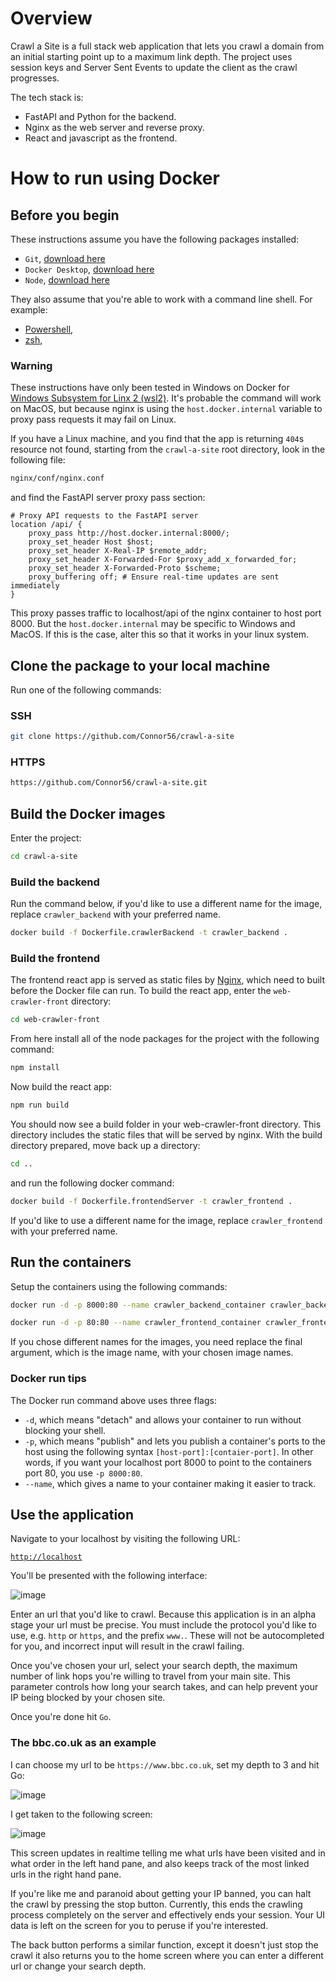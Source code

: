 # Overview

Crawl a Site is a full stack web application that lets you crawl a
domain from an initial starting point up to a maximum link depth. The
project uses session keys and Server Sent Events to update the client
as the crawl progresses.

The tech stack is:

- FastAPI and Python for the backend.
- Nginx as the web server and reverse proxy.
- React and javascript as the frontend.

# How to run using Docker

## Before you begin

These instructions assume you have the following packages installed:

- `Git`, [download here](https://git-scm.com/downloads)
- `Docker Desktop`, [download here](https://www.docker.com/products/docker-desktop/)
- `Node`, [download here](https://nodejs.org/en/download/package-manager)

They also assume that you're able to work with a command line shell.
For example:

- [Powershell](https://en.wikipedia.org/wiki/PowerShell),
- [zsh](https://en.wikipedia.org/wiki/Z_shell),

### Warning

These instructions have only been tested in Windows on Docker
for [Windows Subsystem for Linx 2 (wsl2)](https://learn.microsoft.com/en-us/windows/wsl/install).
It's probable the command will work on MacOS, but because nginx is using
the `host.docker.internal` variable to proxy pass requests it may fail on
Linux.

If you have a Linux machine, and you find that the app is returning
`404`s resource not found, starting from the `crawl-a-site` root
directory, look in the following file:

```bash
nginx/conf/nginx.conf
```

and find the FastAPI server proxy pass section:

```nginx
# Proxy API requests to the FastAPI server
location /api/ {
    proxy_pass http://host.docker.internal:8000/;
    proxy_set_header Host $host;
    proxy_set_header X-Real-IP $remote_addr;
    proxy_set_header X-Forwarded-For $proxy_add_x_forwarded_for;
    proxy_set_header X-Forwarded-Proto $scheme;
    proxy_buffering off; # Ensure real-time updates are sent immediately
}
```

This proxy passes traffic to localhost/api of the nginx container to
host port 8000. But the `host.docker.internal` may be specific to
Windows and MacOS. If this is the case, alter this so that it works
in your linux system.

## Clone the package to your local machine

Run one of the following commands:

### SSH

```bash
git clone https://github.com/Connor56/crawl-a-site
```

### HTTPS

```bash
https://github.com/Connor56/crawl-a-site.git
```

## Build the Docker images

Enter the project:

```bash
cd crawl-a-site
```

### Build the backend

Run the command below, if you'd like to use a different name for the
image, replace `crawler_backend` with your preferred name.

```bash
docker build -f Dockerfile.crawlerBackend -t crawler_backend .
```

### Build the frontend

The frontend react app is served as static files by [Nginx](https://nginx.org/en/),
which need to built before the Docker file can run. To build the
react app, enter the `web-crawler-front` directory:

```bash
cd web-crawler-front
```

From here install all of the node packages for the project with the
following command:

```bash
npm install
```

Now build the react app:

```bash
npm run build
```

You should now see a build folder in your web-crawler-front directory.
This directory includes the static files that will be served by nginx.
With the build directory prepared, move back up a directory:

```bash
cd ..
```

and run the following docker command:

```bash
docker build -f Dockerfile.frontendServer -t crawler_frontend .
```

If you'd like to use a different name for the
image, replace `crawler_frontend` with your preferred name.

## Run the containers

Setup the containers using the following commands:

```bash
docker run -d -p 8000:80 --name crawler_backend_container crawler_backend
```

```bash
docker run -d -p 80:80 --name crawler_frontend_container crawler_frontend
```

If you chose different names for the images, you need replace the
final argument, which is the image name, with your chosen image
names.

### Docker run tips

The Docker run command above uses three flags:

- `-d`, which means "detach" and allows your container to run without blocking your shell.
- `-p`, which means "publish" and lets you publish a container's ports to the host using the following syntax `[host-port]:[contaier-port]`. In other words, if you want your localhost port 8000 to point to the containers port 80, you use `-p 8000:80`.
- `--name`, which gives a name to your container making it easier to track.

## Use the application

Navigate to your localhost by visiting the following URL:

[`http://localhost`](HTTP://localhost)

You'll be presented with the following interface:

![image](https://github.com/Connor56/crawl-a-site/assets/34070858/67648142-4d6f-49a3-8cfe-1e789ac2f6d8)

Enter an url that you'd like to crawl. Because this application is in an
alpha stage your url must be precise. You must include the protocol you'd
like to use, e.g. `http` or `https`, and the prefix `www.`. These will not be
autocompleted for you, and incorrect input will result in the crawl failing.

Once you've chosen your url, select your search depth, the maximum number
of link hops you're willing to travel from your main site. This parameter
controls how long your search takes, and can help prevent your IP being blocked
by your chosen site.

Once you're done hit `Go`.

### The bbc.co.uk as an example

I can choose my url to be `https://www.bbc.co.uk`, set my depth to 3 and
hit Go:

![image](https://github.com/Connor56/crawl-a-site/assets/34070858/e7c63896-ea96-4952-9182-41be81bbfe4b)

I get taken to the following screen:

![image](https://github.com/Connor56/crawl-a-site/assets/34070858/81938311-af26-4fec-bedc-a50df989edb1)

This screen updates in realtime telling me what urls have been visited
and in what order in the left hand pane, and also keeps track of the most
linked urls in the right hand pane.

If you're like me and paranoid about getting your IP banned, you can halt
the crawl by pressing the stop button. Currently, this ends the crawling
process completely on the server and effectively ends your session. Your
UI data is left on the screen for you to peruse if you're interested.

The back button performs a similar function, except it doesn't just stop
the crawl it also returns you to the home screen where you can enter a
different url or change your search depth.


